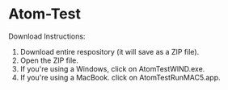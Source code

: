 # Atom-Test

Download Instructions: 

1) Download entire respository (it will save as a ZIP file). 
2) Open the ZIP file. 
3) If you're using a Windows, click on AtomTestWIND.exe. 
4) If you're using a MacBook. click on AtomTestRunMAC5.app.
